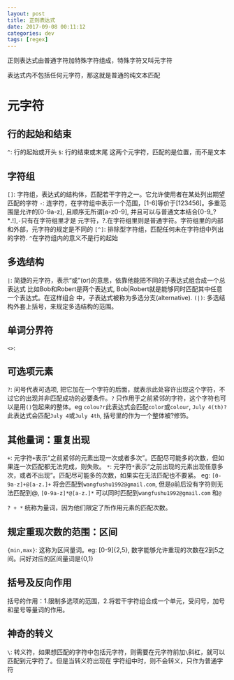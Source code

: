 ```yaml
---
layout: post
title: 正则表达式
date: 2017-09-08 00:11:12
categories: dev
tags: [regex]
---
```


正则表达式由普通字符加特殊字符组成，特殊字符又叫元字符

表达式内不包括任何元字符，那这就是普通的纯文本匹配

# 元字符

## 行的起始和结束
`^`: 行的起始或开头
`$`: 行的结束或末尾
这两个元字符，匹配的是位置，而不是文本

## 字符组
`[]`: 字符组，表达式的结构体，匹配若干字符之一。它允许使用者在某处列出期望匹配的字符
`-`: 连字符，在字符组中表示一个范围，[1-6]等价于[123456]。多重范围是允许的[0-9a-z],
    且顺序无所谓[a-z0-9], 并且可以与普通文本结合[0-9_?*.!],`-`只有在字符组里才是
    元字符，?.在字符组里则是普通字符。字符组里的内部和外部，元字符的规定是不同的
`[^]`: 排除型字符组，匹配任何未在字符组中列出的字符. `^`在字符组内的意义不是行的起始

## 多选结构

`|`: 简捷的元字符，表示“或”(or)的意思，依靠他能把不同的子表达式组合成一个总表达式
比如Bob和Robert是两个表达式, Bob|Robert就是能够同时匹配其中任意一个表达式。在这样组合
中，子表达式被称为多选分支(alternative).
`(|)`: 多选结构外套上括号，来规定多选结构的范围。

## 单词分界符

`<>`:

## 可选项元素

`?`: 问号代表可选项, 把它加在一个字符的后面，就表示此处容许出现这个字符，不过它的出现并非匹配成功的必要条件。`?`
    只作用于之前紧邻的字符，这个字符也可以是用`()`包起来的整体。eg `colou?r`此表达式会匹配`color`或`colour`,
    `July 4(th)?`此表达式会匹配`July 4`或`July 4th`, 括号里的作为一个整体被?修饰。

## 其他量词：重复出现
`+`: 元字符`+`表示“之前紧邻的元素出现一次或者多次”。匹配尽可能多的次数，但如果连一次匹配都无法完成，则失败。
`*`: 元字符`*`表示“之前出现的元素出现任意多次，或者不出现”。匹配尽可能多的次数，如果实在无法匹配也不要紧。
eg: `[0-9a-z]+@[a-z.]+` 将会匹配到`wangfushu1992@gmail.com`, 但是`@`前后没有字符则无法匹配到@,
    `[0-9a-z]*@[a-z.]*` 可以同时匹配到`wangfushu1992@gmail.com` 和`@`

`? + *` 统称为量词，因为他们限定了所作用元素的匹配次数。


## 规定重现次数的范围：区间

`{min,max}`: 这称为区间量词。eg: [0-9]{2,5}, 数字能够允许重现的次数在2到5之间。问好对应的区间量词是{0,1}

## 括号及反向作用

括号的作用：1.限制多选项的范围，2.将若干字符组合成一个单元，受问号，加号和星号等量词的作用。


## 神奇的转义

`\`: 转义符，如果想匹配的字符中包括元字符，则需要在元字符前加`\`斜杠，就可以匹配到元字符了。但是当转义符出现在
    字符组中时，则不会转义，只作为普通字符
